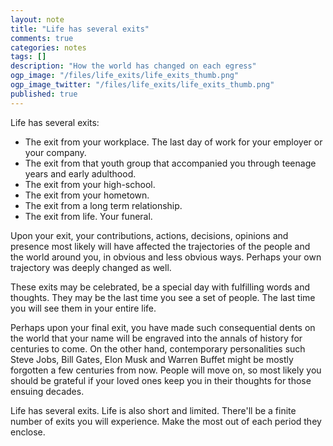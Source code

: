 ```yaml
---
layout: note
title: "Life has several exits"
comments: true
categories: notes
tags: []
description: "How the world has changed on each egress"
ogp_image: "/files/life_exits/life_exits_thumb.png"
ogp_image_twitter: "/files/life_exits/life_exits_thumb.png"
published: true
---
```


Life has several exits:

- The exit from your workplace. The last day of work for your employer or your company.
- The exit from that youth group that accompanied you through teenage years and early adulthood.
- The exit from your high-school.
- The exit from your hometown.
- The exit from a long term relationship.
- The exit from life. Your funeral.

Upon your exit, your contributions, actions, decisions, opinions and presence most likely will have affected the trajectories of the people and the world around you, in obvious and less obvious ways. Perhaps your own trajectory was deeply changed as well.

These exits may be celebrated, be a special day with fulfilling words and thoughts. They may be the last time you see a set of people. The last time you will see them in your entire life.

Perhaps upon your final exit, you have made such consequential dents on the world that your name will be engraved into the annals of history for centuries to come. On the other hand, contemporary personalities such Steve Jobs, Bill Gates, Elon Musk and Warren Buffet might be mostly forgotten a few centuries from now. People will move on, so most likely you should be grateful if your loved ones keep you in their thoughts for those ensuing decades.

Life has several exits. Life is also short and limited. There'll be a finite number of exits you will experience. Make the most out of each period they enclose.
